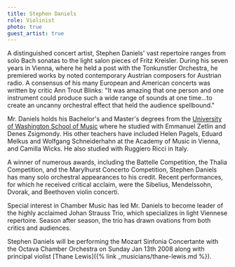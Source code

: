 ```yaml
---
title: Stephen Daniels
role: Violinist
photo: true
guest_artist: true
---
```


A distinguished concert artist, Stephen Daniels' vast repertoire ranges from solo Bach sonatas to the light salon pieces of Fritz Kreisler. During his seven years in Vienna, where he held a post with the Tonkunstler Orchestra, he premiered works by noted contemporary Austrian composers for Austrian radio. A consensus of his many European and American concerts was written by critic Ann Trout Blinks: "It was amazing that one person and one instrument could produce such a wide range of sounds at one time...to create an uncanny orchestral effect that held the audience spellbound."

Mr. Daniels holds his Bachelor's and Master's degrees from the [University of Washington School of Music](http://www.music.washington.edu/home/) where he studied with Emmanuel Zetlin and Denes Zsigmondy. His other teachers have included Helen Pagels, Eduard Melkus and Wolfgang Schneiderhahn at the Academy of Music in Vienna, and Camilla Wicks. He also studied with Ruggiero Ricci in Italy.

A winner of numerous awards, including the Battelle Competition, the Thalia Competition, and the Marylhurst Concerto Competition, Stephen Daniels has many solo orchestral appearances to his credit. Recent performances, for which he received critical acclaim, were the Sibelius, Mendelssohn, Dvorak, and Beethoven violin concerti.

Special interest in Chamber Music has led Mr. Daniels to become leader of the highly acclaimed Johan Strauss Trio, which specializes in light Viennese repertoire. Season after season, the trio has drawn ovations from both critics and audiences.

Stephen Daniels will be performing the Mozart Sinfonia Concertante with the Octava Chamber Orchestra on Sunday Jan 13th 2008 along with principal violist [Thane Lewis]({% link _musicians/thane-lewis.md %}).